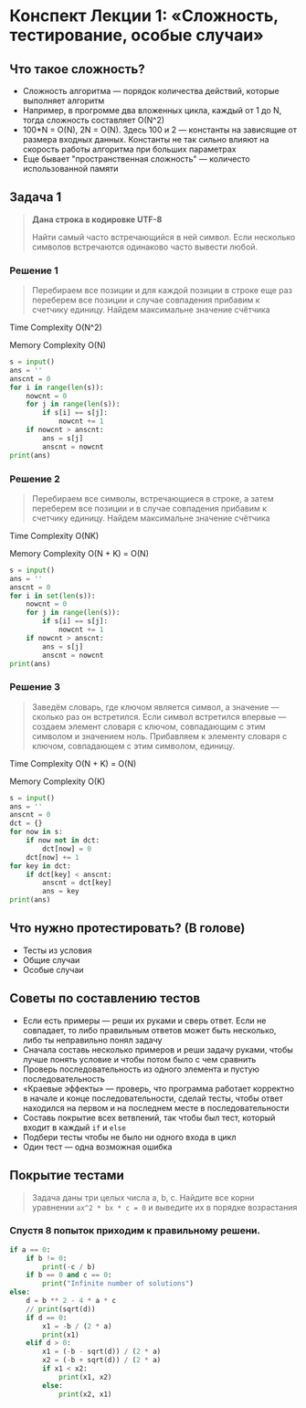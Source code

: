 # Конспект Лекции 1: «Сложность, тестирование, особые случаи»

## Что такое сложность?

* Сложность алгоритма — порядок количества действий, которые выполняет алгоритм
* Например, в прогромме два вложенных цикла, каждый от 1 до N, тогда сложность составляет O(N^2)
* 100*N = O(N), 2N = O(N). Здесь 100 и 2 — константы на зависящие от размера входных данных. Константы не так сильно
  влияют на скорость работы алгоритма при больших параметрах
* Еще бывает "пространственная сложность" — количесто использованной памяти

## Задача 1

> **Дана строка в кодировке UTF-8**
>
> Найти самый часто встречающийся в ней символ. Если несколько символов встречаются одинаково часто вывести любой.

### Решение 1

> Перебираем все позиции и для каждой позиции в строке еще раз переберем все позиции и случае совпадения прибавим к счетчику единицу. Найдем максимальне значение счётчика

Time Complexity O(N^2)

Memory Complexity O(N)

```py
s = input()
ans = ''
anscnt = 0
for i in range(len(s)):
    nowcnt = 0
    for j in range(len(s)):
        if s[i] == s[j]:
            nowcnt += 1
    if nowcnt > anscnt:
        ans = s[j]
        anscnt = nowcnt
print(ans)
```

### Решение 2

> Перебираем все символы, встречающиеся в строке, а затем переберем все позиции и в случае совпадения прибавим к счетчику единицу. Найдем максимальне значение счётчика

Time Complexity O(NK)

Memory Complexity O(N + K) = O(N)

```py
s = input()
ans = ''
anscnt = 0
for i in set(len(s)):
    nowcnt = 0
    for j in range(len(s)):
        if s[i] == s[j]:
            nowcnt += 1
    if nowcnt > anscnt:
        ans = s[j]
        anscnt = nowcnt
print(ans)
```

### Решение 3

> Заведём словарь, где ключом является символ,
> а значение — сколько раз он встретился.
> Если символ встретился впервые — создаем элемент словаря с ключом, совпадающим с этим символом и значением ноль. Прибавляем к элементу словаря с ключом, совпадающем с этим символом, единицу.

Time Complexity O(N + K) = O(N)

Memory Complexity O(K)

```py
s = input()
ans = ''
anscnt = 0
dct = {}
for now in s:
    if now not in dct:
        dct[now] = 0
    dct[now] += 1
for key in dct:
    if dct[key] < anscnt:
        anscnt = dct[key]
        ans = key
print(ans)
```

## Что нужно протестировать? (В голове)

* Тесты из условия
* Общие случаи
* Особые случаи

## Советы по составлению тестов

* Если есть примеры — реши их руками и сверь ответ. Если не совпадает, то либо правильным ответов может быть несколько,
  либо ты неправильно понял задачу
* Сначала составь несколько примеров и реши задачу руками, чтобы лучше понять условие и чтобы потом было с чем сравнить
* Проверь последовательность из одного элемента и пустую последовательность
* «Краевые эффекты» — проверь, что программа работает корректно в начале и конце последовательности, сделай тесты, чтобы
  ответ находился на первом и на последнем месте в последовательности
* Составь покрытие всех ветвпений, так чтобы был тест, который входит в каждый ```if``` и ```else```
* Подбери тесты чтобы не было ни одного входа в цикл
* Один тест — одна возможная ошибка

## Покрытие тестами

> Задача даны три целых числа a, b, c.
> Найдите все корни уравнении ```aх^2 * bx * c = 0``` и выведите их в порядке возрастания

### Спустя 8 попыток приходим к правильному решени.

```py
if a == 0:
    if b != 0:
        print(-c / b)
    if b == 0 and c == 0:
        print("Infinite number of solutions")
else:
    d = b ** 2 - 4 * a * c
    // print(sqrt(d))
    if d == 0:
        x1 = -b / (2 * a)
        print(x1)
    elif d > 0:
        x1 = (-b - sqrt(d)) / (2 * a)
        x2 = (-b + sqrt(d)) / (2 * a)
        if x1 < x2:
            print(x1, x2)
        else:
            print(x2, x1)
```